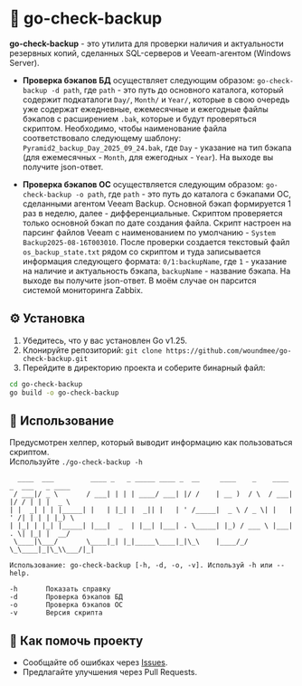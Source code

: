 # 🔎 go-check-backup

**go-check-backup** - это утилита для проверки наличия и актуальности резервных копий, сделанных SQL-серверов и Veeam-агентом (Windows Server). 

- **Проверка бэкапов БД** осуществляет следующим образом: `go-check-backup -d path`, где `path` - это путь до основного каталога, который содержит подкаталоги `Day/`, `Month/` и `Year/`, которые в свою очередь уже содержат ежедневные, ежемесячные и ежегодные файлы бэкапов с расширением `.bak`, которые и будут проверяться скриптом. Необходимо, чтобы наименование файла соответствовало следующему шаблону: `Pyramid2_backup_Day_2025_09_24.bak`, где `Day` - указание на тип бэкапа (для ежемесячных - `Month`, для ежегодных - `Year`). На выходе вы получите json-ответ.

- **Проверка бэкапов ОС** осуществляется следующим образом: `go-check-backup -o path`, где `path` - это путь до каталога с бэкапами ОС, сделанными агентом Veeam Backup. Основной бэкап формируется 1 раз в неделю, далее - дифференциальные. Скриптом проверяется только основной бэкап по дате создания файла. Скрипт настроен на парсинг файлов Veeam с наименованием по умолчанию - `System Backup2025-08-16T003010`. После проверки создается текстовый файл `os_backup_state.txt` рядом со скриптом и туда записывается информация следующего формата: `0/1:backupName`, где `1` - указание на наличие и актуальность бэкапа, `backupName` - название бэкапа. На выходе вы получите json-ответ. В моём случае он парсится системой мониторинга Zabbix.


## ⚙ Установка
1. Убедитесь, что у вас установлен Go v1.25.
2. Клонируйте репозиторий: `git clone https://github.com/woundmee/go-check-backup.git`
3. Перейдите в директорию проекта и соберите бинарный файл:<br>
```sh
cd go-check-backup
go build -o go-check-backup
```
   
## 🚀 Использование
Предусмотрен хелпер, который выводит информацию как пользоваться скриптом.<br>Используйте `./go-check-backup -h`

```
  ____  ___         ____ _   _ _____ ____ _  __     ____    _    ____ _  ___   _ ____
 / ___|/ _ \       / ___| | | | ____/ ___| |/ /    | __ )  / \  / ___| |/ / | | |  _ \
| |  _| | | |_____| |   | |_| |  _|| |   | ' /_____|  _ \ / _ \| |   | ' /| | | | |_) \
| |_| | |_| |_____| |___|  _  | |__| |___| . \_____| |_) / ___ \ |___| . \| |_| |  __/
 \____|\___/       \____|_| |_|_____\____|_|\_\    |____/_/   \_\____|_|\_\\___/|_|

Использование: go-сheck-backup [-h, -d, -o, -v]. Используй -h или --help.

-h       Показать справку
-d       Проверка бэкапов БД
-o       Проверка бэкапов ОС
-v       Версия скрипта
```


## 🤝 Как помочь проекту
- Сообщайте об ошибках через [Issues](https://github.com/woundmee/go-check-backup/issues).
- Предлагайте улучшения через Pull Requests.
